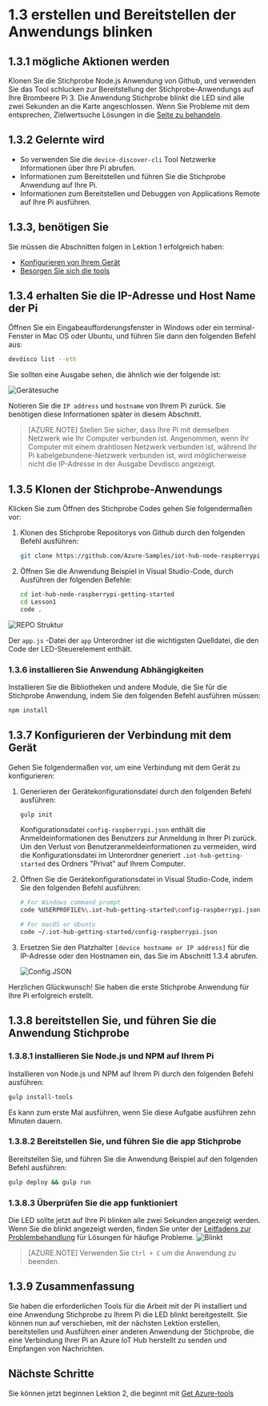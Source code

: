 <properties
 pageTitle="Erstellen und Bereitstellen die Anwendung blinken | Microsoft Azure"
 description="Klonen der Stichprobe Node.js Anwendungs von Github und zum Bereitstellen dieser Anwendungs an Ihre Karte Himbeeren Pi 3 gulp. Diese Anwendung blinkt die LED sind alle zwei Sekunden an die Karte angeschlossen."
 services="iot-hub"
 documentationCenter=""
 authors="shizn"
 manager="timlt"
 tags=""
 keywords=""/>

<tags
 ms.service="iot-hub"
 ms.devlang="multiple"
 ms.topic="article"
 ms.tgt_pltfrm="na"
 ms.workload="na"
 ms.date="10/21/2016"
 ms.author="xshi"/>

# <a name="13-create-and-deploy-the-blink-application"></a>1.3 erstellen und Bereitstellen der Anwendungs blinken

## <a name="131-what-you-will-do"></a>1.3.1 mögliche Aktionen werden

Klonen Sie die Stichprobe Node.js Anwendung von Github, und verwenden Sie das Tool schlucken zur Bereitstellung der Stichprobe-Anwendungs auf Ihre Brombeere Pi 3. Die Anwendung Stichprobe blinkt die LED sind alle zwei Sekunden an die Karte angeschlossen. Wenn Sie Probleme mit dem entsprechen, Zielwertsuche Lösungen in die [Seite zu behandeln](iot-hub-raspberry-pi-kit-node-troubleshooting.md).

## <a name="132-what-you-will-learn"></a>1.3.2 Gelernte wird

- So verwenden Sie die `device-discover-cli` Tool Netzwerke Informationen über Ihre Pi abrufen.
- Informationen zum Bereitstellen und führen Sie die Stichprobe Anwendung auf Ihre Pi.
- Informationen zum Bereitstellen und Debuggen von Applications Remote auf Ihre Pi ausführen.

## <a name="133-what-you-need"></a>1.3.3, benötigen Sie

Sie müssen die Abschnitten folgen in Lektion 1 erfolgreich haben:

- [Konfigurieren von Ihrem Gerät](iot-hub-raspberry-pi-kit-node-lesson1-configure-your-device.md)
- [Besorgen Sie sich die tools](iot-hub-raspberry-pi-kit-node-lesson1-get-the-tools-win32.md)

## <a name="134-obtain-the-ip-address-and-host-name-of-your-pi"></a>1.3.4 erhalten Sie die IP-Adresse und Host Name der Pi

Öffnen Sie ein Eingabeaufforderungsfenster in Windows oder ein terminal-Fenster in Mac OS oder Ubuntu, und führen Sie dann den folgenden Befehl aus:

```bash
devdisco list --eth
```

Sie sollten eine Ausgabe sehen, die ähnlich wie der folgende ist:

![Gerätesuche](media/iot-hub-raspberry-pi-lessons/lesson1/device_discovery.png)

Notieren Sie die `IP address` und `hostname` von Ihrem Pi zurück. Sie benötigen diese Informationen später in diesem Abschnitt.

> [AZURE.NOTE] Stellen Sie sicher, dass Ihre Pi mit demselben Netzwerk wie Ihr Computer verbunden ist. Angenommen, wenn Ihr Computer mit einem drahtlosen Netzwerk verbunden ist, während Ihr Pi kabelgebundene-Netzwerk verbunden ist, wird möglicherweise nicht die IP-Adresse in der Ausgabe Devdisco angezeigt.

## <a name="135-clone-the-sample-application"></a>1.3.5 Klonen der Stichprobe-Anwendungs

Klicken Sie zum Öffnen des Stichprobe Codes gehen Sie folgendermaßen vor:

1. Klonen des Stichprobe Repositorys von Github durch den folgenden Befehl ausführen:

    ```bash
    git clone https://github.com/Azure-Samples/iot-hub-node-raspberrypi-getting-started.git
    ```

2. Öffnen Sie die Anwendung Beispiel in Visual Studio-Code, durch Ausführen der folgenden Befehle:

    ```bash
    cd iot-hub-node-raspberrypi-getting-started
    cd Lesson1
    code .
    ```

![REPO Struktur](media/iot-hub-raspberry-pi-lessons/lesson1/vscode-blink-mac.png)

Der `app.js` -Datei der `app` Unterordner ist die wichtigsten Quelldatei, die den Code der LED-Steuerelement enthält.

### <a name="136-install-application-dependencies"></a>1.3.6 installieren Sie Anwendung Abhängigkeiten

Installieren Sie die Bibliotheken und andere Module, die Sie für die Stichprobe Anwendung, indem Sie den folgenden Befehl ausführen müssen:

```bash
npm install
```

## <a name="137-configure-the-device-connection"></a>1.3.7 Konfigurieren der Verbindung mit dem Gerät

Gehen Sie folgendermaßen vor, um eine Verbindung mit dem Gerät zu konfigurieren:

1. Generieren der Gerätekonfigurationsdatei durch den folgenden Befehl ausführen:

    ```bash
    gulp init
    ```

    Konfigurationsdatei `config-raspberrypi.json` enthält die Anmeldeinformationen des Benutzers zur Anmeldung in Ihrer Pi zurück. Um den Verlust von Benutzeranmeldeinformationen zu vermeiden, wird die Konfigurationsdatei im Unterordner generiert `.iot-hub-getting-started` des Ordners "Privat" auf Ihrem Computer.

2. Öffnen Sie die Gerätekonfigurationsdatei in Visual Studio-Code, indem Sie den folgenden Befehl ausführen:

    ```bash
    # For Windows command prompt
    code %USERPROFILE%\.iot-hub-getting-started\config-raspberrypi.json

    # For macOS or Ubuntu
    code ~/.iot-hub-getting-started/config-raspberrypi.json
    ```

3. Ersetzen Sie den Platzhalter `[device hostname or IP address]` für die IP-Adresse oder den Hostnamen ein, das Sie im Abschnitt 1.3.4 abrufen.

    ![Config.JSON](media/iot-hub-raspberry-pi-lessons/lesson1/vscode-config-mac.png)

Herzlichen Glückwunsch! Sie haben die erste Stichprobe Anwendung für Ihre Pi erfolgreich erstellt.

## <a name="138-deploy-and-run-the-sample-application"></a>1.3.8 bereitstellen Sie, und führen Sie die Anwendung Stichprobe

### <a name="1381-install-nodejs-and-npm-on-your-pi"></a>1.3.8.1 installieren Sie Node.js und NPM auf Ihrem Pi

Installieren von Node.js und NPM auf Ihrem Pi durch den folgenden Befehl ausführen:

```bash
gulp install-tools
```

Es kann zum erste Mal ausführen, wenn Sie diese Aufgabe ausführen zehn Minuten dauern.

### <a name="1382-deploy-and-run-the-sample-app"></a>1.3.8.2 Bereitstellen Sie, und führen Sie die app Stichprobe

Bereitstellen Sie, und führen Sie die Anwendung Beispiel auf den folgenden Befehl ausführen:

```bash
gulp deploy && gulp run
```

### <a name="1383-verify-the-app-works"></a>1.3.8.3 Überprüfen Sie die app funktioniert

Die LED sollte jetzt auf Ihre Pi blinken alle zwei Sekunden angezeigt werden.  Wenn Sie die blinkt angezeigt werden, finden Sie unter der [Leitfadens zur Problembehandlung](iot-hub-raspberry-pi-kit-node-troubleshooting.md) für Lösungen für häufige Probleme.
![Blinkt](media/iot-hub-raspberry-pi-lessons/lesson1/led_blinking.jpg)

> [AZURE.NOTE] Verwenden Sie `Ctrl + C` um die Anwendung zu beenden.

## <a name="139-summary"></a>1.3.9 Zusammenfassung

Sie haben die erforderlichen Tools für die Arbeit mit der Pi installiert und eine Anwendung Stichprobe zu Ihrem Pi die LED blinkt bereitgestellt. Sie können nun auf verschieben, mit der nächsten Lektion erstellen, bereitstellen und Ausführen einer anderen Anwendung der Stichprobe, die eine Verbindung Ihrer Pi an Azure IoT Hub herstellt zu senden und Empfangen von Nachrichten.

## <a name="next-steps"></a>Nächste Schritte

Sie können jetzt beginnen Lektion 2, die beginnt mit [Get Azure-tools](iot-hub-raspberry-pi-kit-node-lesson2-get-azure-tools-win32.md)
